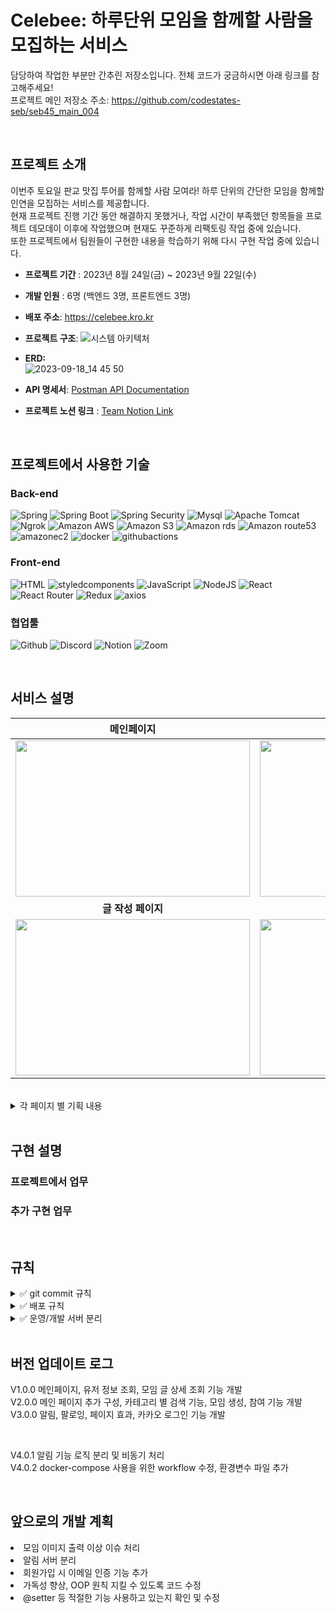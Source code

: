 # Celebee: 하루단위 모임을 함께할 사람을 모집하는 서비스 
담당하여 작업한 부분만 간추린 저장소입니다. 전체 코드가 궁금하시면 아래 링크를 참고해주세요! <br/> 
프로젝트 메인 저장소 주소: https://github.com/codestates-seb/seb45_main_004  <br/> 

<br/> 

## 프로젝트 소개

이번주 토요일 판교 맛집 투어를 함께할 사람 모여라! 하루 단위의 간단한 모임을 함께할 인연을 모집하는 서비스를 제공합니다. <br/> 
현재 프로젝트 진행 기간 동안 해결하지 못했거나, 작업 시간이 부족했던 항목들을 프로젝트 데모데이 이후에 작업했으며 현재도 꾸준하게 리팩토링 작업 중에 있습니다. <br/> 
또한 프로젝트에서 팀원들이 구현한 내용을 학습하기 위해 다시 구현 작업 중에 있습니다. <br/> 

- **프로젝트 기간** : 2023년 8월 24일(금) ~ 2023년 9월 22일(수) <br/> 
  
- **개발 인원** : 6명 (백엔드 3명, 프론트엔드 3명)
  
- **배포 주소**: https://celebee.kro.kr

- **프로젝트 구조**:
![시스템 아키텍처](https://github.com/Donga1125/Celebee/assets/96361421/c840fba6-4d58-4b16-8d3a-03a6f3f0f6dd)

- **ERD:** <br/> 
![2023-09-18_14 45 50](https://github.com/Donga1125/Celebee/assets/96361421/d407fe10-5712-48a6-be50-fb514f9634c4)

- **API 명세서**:
   <a href="https://documenter.getpostman.com/view/27566438/2s9Y5YT3fE#2f0b370e-db00-4398-ad98-30c515d21887"> Postman API Documentation  </a>


- **프로젝트 노션 링크** :
  <a href="https://rune-ship-1f2.notion.site/6f2bd5a0a6c24b67996a13271f9bcb03"> Team Notion Link  </a>

<br/> 

## 프로젝트에서 사용한 기술

### Back-end
![Spring](https://img.shields.io/badge/spring-6DB33F?style=for-the-badge&logo=spring&logoColor=white)
![Spring Boot](https://img.shields.io/badge/spring_boot_jpa-6DB33F?style=for-the-badge&logo=springboot&logoColor=white)
![Spring Security](https://img.shields.io/badge/spring_security-6DB33F?style=for-the-badge&logo=springsecurity&logoColor=white)
![Mysql](https://img.shields.io/badge/mysql-4479A1?style=for-the-badge&logo=mysql&logoColor=white)
![Apache Tomcat](https://img.shields.io/badge/apachetomcat-F8DC75?style=for-the-badge&logo=apachetomcat&logoColor=white)
![Ngrok](https://img.shields.io/badge/ngrok-1F1E37?style=for-the-badge&logo=ngrok&logoColor=white)
![Amazon AWS](https://img.shields.io/badge/amazonaws-232F3E?style=for-the-badge&logo=amazonaws&logoColor=white)
![Amazon S3](https://img.shields.io/badge/amazons3-569A31?style=for-the-badge&logo=amazons3&logoColor=white)
![Amazon rds](https://img.shields.io/badge/amazonrds-527FFF?style=for-the-badge&logo=amazonrds&logoColor=white)
![Amazon route53](https://img.shields.io/badge/amazonroute53-8C4FFF?style=for-the-badge&logo=amazonroute53&logoColor=white)
![amazonec2](https://img.shields.io/badge/amazonec2-FF9900?style=for-the-badge&logo=amazonec2&logoColor=white)
![docker](https://img.shields.io/badge/docker-2496ED?style=for-the-badge&logo=docker&logoColor=white)
![githubactions](https://img.shields.io/badge/githubactions-2088FF?style=for-the-badge&logo=githubactions&logoColor=white)


### Front-end

![HTML](https://img.shields.io/badge/html5-E34F26?style=for-the-badge&logo=html5&logoColor=white)
![styledcomponents](https://img.shields.io/badge/styledcomponents-DB7093?style=for-the-badge&logo=styledcomponents&logoColor=white)
![JavaScript](https://img.shields.io/badge/javascript-F7DF1E?style=for-the-badge&logo=javascript&logoColor=black)
![NodeJS](https://img.shields.io/badge/node.js-339933?style=for-the-badge&logo=nodedotjs&logoColor=black)
![React](https://img.shields.io/badge/react-61DAFB?style=for-the-badge&logo=react&logoColor=black)
![React Router](https://img.shields.io/badge/react_router-CA4245?style=for-the-badge&logo=reactrouter&logoColor=black)
![Redux](https://img.shields.io/badge/redux-764ABC?style=for-the-badge&logo=redux&logoColor=white)
![axios](https://img.shields.io/badge/axios-5A29E4?style=for-the-badge&logo=axios&logoColor=white)

### 협업툴

![Github](https://img.shields.io/badge/github-181717?style=for-the-badge&logo=github&logoColor=white)
![Discord](https://img.shields.io/badge/discord-5865F2?style=for-the-badge&logo=discord&logoColor=white)
![Notion](https://img.shields.io/badge/notion-000000?style=for-the-badge&logo=notion&logoColor=white)
![Zoom](https://img.shields.io/badge/zoom-2D8CFF?style=for-the-badge&logo=zoom&logoColor=white)

<br/> 

  ## 서비스 설명
  
|메인페이지|글 상세 페이지|
|:---:|:---:|
|<img src = "https://github.com/codestates-seb/seb45_main_004/assets/129840158/6c06f272-beee-4c30-9078-3b938e958e47" width = "375" height="250">|<img src = "https://github.com/codestates-seb/seb45_main_004/assets/129840158/47e1169c-5528-47ac-9fc2-109565daf31d" width = "375" height="250">|
|<b>글 작성 페이지</b>|<b>마이페이지</b>|
|<img src = "https://github.com/27Lia/fe-sprint-coz-shopping/assets/117743861/d26394d1-6a03-4773-9b62-bc45a1ab1f35" width = "375" height="250">|<img src = "https://github.com/codestates-seb/seb45_main_004/assets/129840158/a6aec436-671e-4c6f-9a62-4ac750004f92" width = "375" height="250">|

<br/> 
<details>
  <summary> 각 페이지 별 기획 내용 </summary>
   <div markdown="1">
    <details>
      <summary> 메인페이지 </summary>
       <div markdown="1">
        <ul>
          <li> 최신순 > 마감 전 > 마감 완료 순서로 우선순위를 설정하여 메인화면 모임 정렬</li>
          <li> 'ALL' 카테고리를 기본으로 하며, 카테고리 변경 시 해당하는 모임 출력</li>
          <li> 무한 스코롤으로 구현하여 많은 모임을 노출시킴 </li>
          <li> 모임 이미지에 전환 애니메이션을 적용해 생동감있는 메인 화면을 구성함 </li>
          <li> 모임 글 제목과 좋아요 수 노출</li>
          </ul>
      </div>
    </details>
 <details>
      <summary> 글 상세 페이지 </summary>
       <div markdown="1">
        <ul>
        <li> 모임에 대한 [날짜, 장소, 금액, 주최자 정보, 참여 인원, 상세 내용] 을 확인할 수 있음</li>
        <li> 'Join' 버튼을 클릭하여 모임에 참여할 수 있음 </li> 
        <li> 원활한 모임 진행을 위해 모임 삭제, 수정, 참여 취소 기능은 지원하지 않는 것으로 기획함 </li>
        <li> 유저 프로필 이미지를 클릭하면 해당 유저의 마이페이지로 화면 전환됨 </li>
          </ul>
      </div>
    </details>
<details>
      <summary> 글 작성 페이지 </summary>
       <div markdown="1">
        <ul>
        <li> 모임 진행 전 인원을 확정하고자 원하는 모임 날짜 2일 전에 자동 마감되도록 기획 </li>
        <li> [제목, 모임 날짜, 인원, 상세 설명, 카테고리, 모임 장소, 이미지] 를 작성자가 결정할 수 있음 </li>
        <li> 위 내용을 모두 작성해야 모임 글 생성이 가능함 </li>
        <li> 선택한 카테고리에 따라 선택할 수 있는 이미지가 변경됨 </li>
          </ul>
      </div>
    </details>
 <details>
      <summary> 마이페이지 </summary>
       <div markdown="1">
        <ul>
        <li> [프로필 이미지 변경, 소개 글 변경, 좋아한 모임 확인, 참여한 모임 확인] 기능을 할 수 있음 </li>
        <li> 모임 이미지 클릭 시 해당 모임의 상세 페이지로 화면 전환됨 </li>
        <li> 타인의 마이페이지를 확인할 수 있으며, 해당 유저가 좋아한 모임과 참여한 모임을 확인할 수 있음 </li>
        <li> 유저 팔로우 기능은 추후 업데이트 예정임 </li>
          </ul>
      </div>
    </details>

  </div>
</details>

<br/> 


## 구현 설명

### 프로젝트에서 업무 

### 추가 구현 업무 

<br/> 

## 규칙
<details>
  <summary>✅ git commit 규칙</summary>
   <div markdown="1">
     
  |Type|내용|
  |----|---|
  |feat|새로운 기능 추가|
  |fix|버그 수정|
  |docs|문서 수정|
  |style|코드 포맷팅, 세미콜론 누락 (코드변경 x)|
  |refactor|코드 리팩토링|
  
  **사용 예시**
  [직무] Type : 변경 내용
  ex) header 컴포넌트 작업 완료 ➡️
  [FE]feat : header component 작업 완료
      
</details>
  </div>

<details>
  <summary>✅ 배포 규칙</summary>
   <div markdown="1">
    <ul>
    <li> 매 스프린트 마감일 16시에 빌드 및 배포를 진행하며, 배포 완료 후 2시간동안 테스트를 진행한다. (default) </li>
    <li> 서버 배포 - 백엔드 기능 구현이 완료되면 3인이 기능 테스트 진행 후 배포 진행한다. </li>
    <li> 클라이언트 배포 - 매 스프린트 마감 후 취합하여 진행한다. </li>
    <li> 배포 날짜 또는 시간에 대해 변경이 필요할 시 소통 코어 타임에 공유한다. </li>
    <li> 배포 버전은 현재 스프린트를 기준으로 정한다. ex_스프린트1 작업물 배포 시 V1.0.0 ~ </li>
      </ul>
  </div>
</details>

<details>
  <summary>✅ 운영/개발 서버 분리</summary>
   <div markdown="1">
    <ul>
  <li> 리팩토링한 내용(feat_FE/BE) -> dev 브렌치로 업로드 -> 개발 서버에 배포하여 확인 </li>
  <li> 서비스중인 곳에서 버그 수정 필요 시 -> main 브렌치에서 바로 fix or hotfix로 push.  </li>
  <li> 개발 서버에서 테스트 완료하여 서비스 할 사항  -> main 브랜치로 merge -> 운영서버에 배포하여 확인  </li>
      </ul>
  </div>
</details>

<br/> 

## 버전 업데이트 로그
V1.0.0 메인페이지, 유저 정보 조회, 모임 글 상세 조회 기능 개발<br/> 
V2.0.0 메인 페이지 추가 구성, 카테고리 별 검색 기능, 모임 생성, 참여 기능 개발<br/> 
V3.0.0 알림, 팔로잉, 페이지 효과, 카카오 로그인 기능 개발 <br/> 

<br/> 

V4.0.1 알림 기능 로직 분리 및 비동기 처리 <br/> 
V4.0.2 docker-compose 사용을 위한 workflow 수정, 환경변수 파일 추가 <br/> 

<br/> 

## 앞으로의 개발 계획
<li> 모임 이미지 출력 이상 이슈 처리 </li>
<li> 알림 서버 분리 </li>
<li> 회원가입 시 이메일 인증 기능 추가 </li>
<li> 가독성 향상, OOP 원칙 지킬 수 있도록 코드 수정 </li>
<li> @setter 등 적절한 기능 사용하고 있는지 확인 및 수정 </li>
